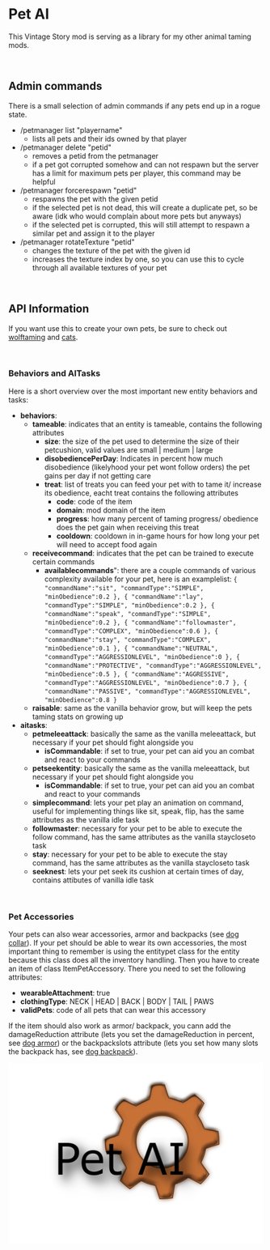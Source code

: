 # Pet AI
This Vintage Story mod is serving as a library for my other animal taming mods. 

<br>

## Admin commands
There is a small selection of admin commands if any pets end up in a rogue state.
* /petmanager list "playername"
  * lists all pets and their ids owned by that player
* /petmanager delete "petid"
  * removes a petid from the petmanager
  * if a pet got corrupted somehow and can not respawn but the server has a limit for maximum pets per player, this command may be helpful
* /petmanager forcerespawn "petid"
  * respawns the pet with the given petid
  * if the selected pet is not dead, this will create a duplicate pet, so be aware (idk who would complain about more pets but anyways)
  * if the selected pet is corrupted, this will still attempt to respawn a similar pet and assign it to the player
* /petmanager rotateTexture "petid"
  * changes the texture of the pet with the given id
  * increases the texture index by one, so you can use this to cycle through all available textures of your pet

<br>

## API Information

If you want use this to create your own pets, be sure to check out [wolftaming](https://github.com/G3rste/wolftaming) and [cats](https://github.com/G3rste/cats). 

<br>

### Behaviors and AITasks

Here is a short overview over the most important new entity behaviors and tasks:

* **behaviors**:
  * **tameable**: indicates that an entity is tameable, contains the following attributes
    * **size**: the size of the pet used to determine the size of their petcushion, valid values are small | medium | large
    * **disobediencePerDay**: Indicates in percent how much disobedience (likelyhood your pet wont follow orders) the pet gains per day if not getting care
    * **treat**: list of treats you can feed your pet with to tame it/ increase its obedience, eacht treat contains the following attributes
      * **code**: code of the item 
      * **domain**: mod domain of the item
      * **progress**: how many percent of taming progress/ obedience does the pet gain when receiving this treat
      * **cooldown**: cooldown in in-game hours for how long your pet will need to accept food again
  * **receivecommand**: indicates that the pet can be trained to execute certain commands
    * **availablecommands**": there are a couple commands of various complexity available for your pet, here is an examplelist: ```{ "commandName":"sit", "commandType":"SIMPLE", "minObedience":0.2 }, { "commandName":"lay", "commandType":"SIMPLE", "minObedience":0.2 }, { "commandName":"speak", "commandType":"SIMPLE", "minObedience":0.2 }, { "commandName":"followmaster", "commandType":"COMPLEX", "minObedience":0.6 }, { "commandName":"stay", "commandType":"COMPLEX", "minObedience":0.1 }, { "commandName":"NEUTRAL", "commandType":"AGGRESSIONLEVEL", "minObedience":0 }, { "commandName":"PROTECTIVE", "commandType":"AGGRESSIONLEVEL", "minObedience":0.5 }, { "commandName":"AGGRESSIVE", "commandType":"AGGRESSIONLEVEL", "minObedience":0.7 }, { "commandName":"PASSIVE", "commandType":"AGGRESSIONLEVEL", "minObedience":0.8 }```
  * **raisable**: same as the vanilla behavior grow, but will keep the pets taming stats on growing up
* **aitasks**:
  * **petmeleeattack**: basically the same as the vanilla meleeattack, but necessary if your pet should fight alongside you
    * **isCommandable**: if set to true, your pet can aid you an combat and react to your commands
  * **petseekentity**: basically the same as the vanilla meleeattack, but necessary if your pet should fight alongside you
    * **isCommandable**: if set to true, your pet can aid you an combat and react to your commands
  * **simplecommand**: lets your pet play an animation on command, useful for implementing things like sit, speak, flip, has the same attributes as the vanilla idle task
  * **followmaster**: necessary for your pet to be able to execute the follow command, has the same attributes as the vanilla staycloseto task
  * **stay**: necessary for your pet to be able to execute the stay command, has the same attributes as the vanilla staycloseto task
  * **seeknest**: lets your pet seek its cushion at certain times of day, contains attibutes of vanilla idle task

<br>

### Pet Accessories

Your pets can also wear accessories, armor and backpacks (see [dog collar](https://github.com/G3rste/wolftaming/blob/main/resources/assets/wolftaming/itemtypes/dogcollar.json)). If your pet should be able to wear its own accessories, the most important thing to remember is using the entitypet class for the entity because this class does all the inventory handling. Then you have to create an item of class ItemPetAccessory. There you need to set the following attributes:

* **wearableAttachment**: true
* **clothingType**: NECK | HEAD | BACK | BODY | TAIL | PAWS
* **validPets**: code of all pets that can wear this accessory

If the item should also work as armor/ backpack, you cann add the damageReduction attribute (lets you set the damageReduction in percent, see [dog armor](https://github.com/G3rste/wolftaming/blob/main/resources/assets/wolftaming/itemtypes/dogarmor.json)) or the backpackslots attribute (lets you set how many slots the backpack has, see [dog backpack](https://github.com/G3rste/wolftaming/blob/main/resources/assets/wolftaming/itemtypes/dogbackpack.json)).

![Thumbnail](petai.png)